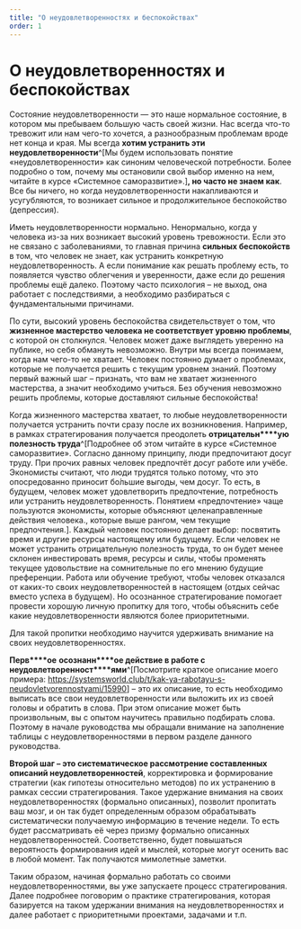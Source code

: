 ```yaml
---
title: "О неудовлетворенностях и беспокойствах"
order: 1
---
```


# О неудовлетворенностях и беспокойствах

Состояние неудовлетворенности — это наше нормальное состояние, в котором мы пребываем большую часть своей жизни. Нас всегда что-то тревожит или нам чего-то хочется, а разнообразным проблемам вроде нет конца и края. Мы всегда **хотим устранить эти неудовлетворенности**^[Мы будем использовать понятие «неудовлетворенности» как синоним человеческой потребности. Более подробно о том, почему мы остановили свой выбор именно на нем, читайте в курсе «Системное саморазвитие».]**, но часто не знаем как**. Все бы ничего, но когда неудовлетворенности накапливаются и усугубляются, то возникает сильное и продолжительное беспокойство (депрессия).

Иметь неудовлетворенности нормально. Ненормально, когда у человека из-за них возникает высокий уровень тревожности. Если это не связано с заболеваниями, то главная причина **сильных беспокойств** в том, что человек не знает, как устранить конкретную неудовлетворенность. А если понимание как решать проблему есть, то появляется чувство облегчения и уверенности, даже если до решения проблемы ещё далеко. Поэтому часто психология – не выход, она работает с последствиями, а необходимо разбираться с фундаментальными причинами.

По сути, высокий уровень беспокойства свидетельствует о том, что **жизненное мастерство человека не соответствует уровню проблемы**, с которой он столкнулся. Человек может даже выглядеть уверенно на публике, но себя обмануть невозможно. Внутри мы всегда понимаем, когда нам чего-то не хватает. Человек постоянно думает о проблемах, которые не получается решить с текущим уровнем знаний. Поэтому первый важный шаг – признать, что вам не хватает жизненного мастерства, а значит необходимо учиться. Без обучения невозможно решить проблемы, которые доставляют сильные беспокойства!

Когда жизненного мастерства хватает, то любые неудовлетворенности получается устранить почти сразу после их возникновения. Например, в рамках стратегирования получается преодолеть **отрицательн****ую** **полезность труда**^[Подробнее об этом читайте в курсе «Системное саморазвитие». Согласно данному принципу, люди предпочитают досуг труду. При прочих равных человек предпочтёт досуг работе или учёбе. Экономисты считают, что люди трудятся только потому, что это опосредованно приносит бо́льшие выгоды, чем досуг. То есть, в будущем, человек может удовлетворить предпочтение, потребность или устранить неудовлетворенность. Понятием «предпочтение» чаще пользуются экономисты, которые объясняют целенаправленные действия человека., которые выше рангом, чем текущие предпочтения.]. Каждый человек постоянно делает выбор: посвятить время и другие ресурсы настоящему или будущему. Если человек не может устранить отрицательную полезность труда, то он будет менее склонен инвестировать время, ресурсы и силы, чтобы променять текущее удовольствие на сомнительные по его мнению будущие преференции. Работа или обучение требуют, чтобы человек отказался от каких-то своих неудовлетворенностей в настоящем (отдых сейчас вместо успеха в будущем). Но осознанное стратегирование помогает провести хорошую личную пропитку для того, чтобы объяснить себе какие неудовлетворенности являются более приоритетными.

Для такой пропитки необходимо научится удерживать внимание на своих неудовлетворенностях.

**Перв****ое** **осознанн****ое действие в работе с** **неудовлетворенност****ями**^[Посмотрите краткое описание моего примера: <https://systemsworld.club/t/kak-ya-rabotayu-s-neudovletvorennostyami/15990>] – это их описание, то есть необходимо выписать все свои неудовлетворенности или выложить их из своей головы и обратить в слова. При этом описание может быть произвольным, вы с опытом научитесь правильно подбирать слова. Поэтому в начале руководства мы обращали внимание на заполнение таблицы с неудовлетворенностями в первом разделе данного руководства.

**Второй шаг – это систематическое рассмотрение составленных описаний неудовлетворенностей**, корректировка и формирование стратегии (как гипотезы относительно методов) по их устранению в рамках сессии стратегирования. Такое удержание внимания на своих неудовлетворенностях (формально описанных), позволит пропитать ваш мозг, и он так будет определенным образом обрабатывать систематически получаемую информацию в течение недели. То есть будет рассматривать её через призму формально описанных неудовлетворенностей. Соответственно, будет повышаться вероятность формирования идей и мыслей, которые могут осенить вас в любой момент. Так получаются мимолетные заметки.

Таким образом, начиная формально работать со своими неудовлетворенностями, вы уже запускаете процесс стратегирования. Далее подробнее поговорим о практике стратегирования, которая базируется на таком удержании внимания на неудовлетворенностях и далее работает с приоритетными проектами, задачами и т.п.